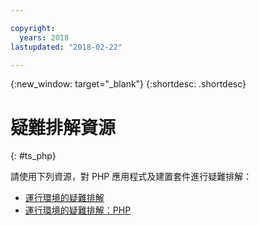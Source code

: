 ```yaml
---

copyright:
  years: 2018
lastupdated: "2018-02-22"

---
```


{:new_window: target="_blank"}
{:shortdesc: .shortdesc}

# 疑難排解資源
{: #ts_php}

請使用下列資源，對 PHP 應用程式及建置套件進行疑難排解：

* [運行環境的疑難排解](../common/ts_runtimes.html#runtimes)
* [運行環境的疑難排解：PHP](../common/ts_runtimes.html#ts_php)
